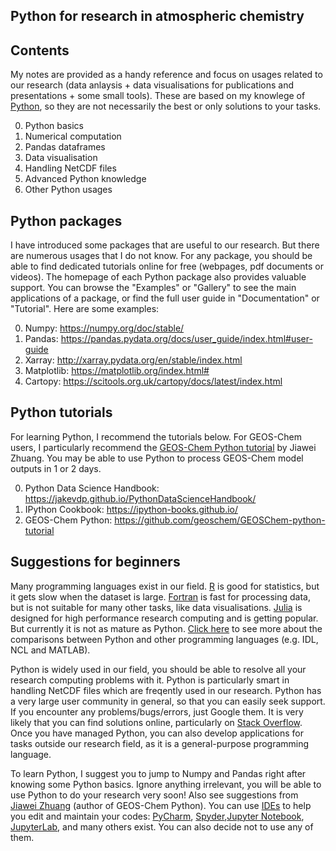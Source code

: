 ## Python for research in atmospheric chemistry

## Contents
My notes are provided as a handy reference and focus on usages related to our research (data anlaysis + data visualisations for publications and presentations + some small tools). These are based on my knowlege of [Python](https://www.python.org/), so they are not necessarily the best or only solutions to your tasks. 

0. Python basics
1. Numerical computation
2. Pandas dataframes
3. Data visualisation
4. Handling NetCDF files
5. Advanced Python knowledge
6. Other Python usages

## Python packages
I have introduced some packages that are useful to our research. But there are numerous usages that I do not know. For any package, you should be able to find dedicated tutorials online for free (webpages, pdf documents or videos). The homepage of each Python package also provides valuable support. You can browse the "Examples" or "Gallery" to see the main applications of a package, or find the full user guide in "Documentation" or "Tutorial". Here are some examples:

0. Numpy: https://numpy.org/doc/stable/
1. Pandas: https://pandas.pydata.org/docs/user_guide/index.html#user-guide
2. Xarray: http://xarray.pydata.org/en/stable/index.html
3. Matplotlib: https://matplotlib.org/index.html#
4. Cartopy: https://scitools.org.uk/cartopy/docs/latest/index.html 

## Python tutorials
For learning Python, I recommend the tutorials below. For GEOS-Chem users, I particularly recommend the [GEOS-Chem Python tutorial](https://github.com/geoschem/GEOSChem-python-tutorial) by Jiawei Zhuang. You may be able to use Python to process GEOS-Chem model outputs in 1 or 2 days.

0. Python Data Science Handbook: https://jakevdp.github.io/PythonDataScienceHandbook/
1. IPython Cookbook: https://ipython-books.github.io/
2. GEOS-Chem Python: https://github.com/geoschem/GEOSChem-python-tutorial

## Suggestions for beginners
Many programming languages exist in our field. [R](https://www.r-project.org/) is good for statistics, but it gets slow when the dataset is large. [Fortran](https://en.wikipedia.org/wiki/Fortran) is fast for processing data, but is not suitable for many other tasks, like data visualisations. [Julia](https://julialang.org/) is designed for high performance research computing and is getting popular. But currently it is not as mature as Python. [Click here](https://github.com/geoschem/GEOSChem-python-tutorial#why-python) to see more about the comparisons between Python and other programming languages (e.g. IDL, NCL and MATLAB).

Python is widely used in our field, you should be able to resolve all your research computing problems with it. Python is particularly smart in handling NetCDF files which are freqently used in our research. Python has a very large user community in general, so that you can easily seek support. If you encounter any problems/bugs/errors, just Google them. It is very likely that you can find solutions online, particularly on [Stack Overflow](https://stackoverflow.com/). Once you have managed Python, you can also develop applications for tasks outside our research field, as it is a general-purpose programming language. 

To learn Python, I suggest you to jump to Numpy and Pandas right after knowing some Python basics. Ignore anything irrelevant, you will be able to use Python to do your research very soon! Also see suggestions from [Jiawei Zhuang](https://github.com/geoschem/GEOSChem-python-tutorial#how-to-learn-python) (author of GEOS-Chem Python). You can use [IDEs](https://en.wikipedia.org/wiki/Integrated_development_environment) to help you edit and maintain your codes: [PyCharm](https://www.jetbrains.com/pycharm/), [Spyder](https://www.spyder-ide.org/),[Jupyter Notebook](https://jupyter.org/), [JupyterLab](https://jupyter.org/), and many others exist. You can also decide not to use any of them.
